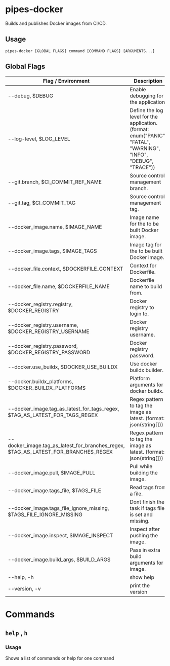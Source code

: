 <!-- clidocs -->

# pipes-docker

Builds and publishes Docker images from CI/CD.

## Usage

`pipes-docker [GLOBAL FLAGS] command [COMMAND FLAGS] [ARGUMENTS...]`

## Global Flags

| Flag / Environment                                                                 | Description                                                                                                                                                     | Type        | Required | Default                                                 |
| ---------------------------------------------------------------------------------- | --------------------------------------------------------------------------------------------------------------------------------------------------------------- | ----------- | -------- | ------------------------------------------------------- |
| --debug, $DEBUG                                                                    | Enable debugging for the application.                                                                                                                           | Bool        | false    | false                                                   |
| --log-level, $LOG_LEVEL                                                            | Define the log level for the application. (format: enum(&#34;PANIC&#34;, &#34;FATAL&#34;, &#34;WARNING&#34;, &#34;INFO&#34;, &#34;DEBUG&#34;, &#34;TRACE&#34;)) | String      | false    | &#34;info&#34;                                          |
| --git.branch, $CI_COMMIT_REF_NAME                                                  | Source control management branch.                                                                                                                               | String      | false    |                                                         |
| --git.tag, $CI_COMMIT_TAG                                                          | Source control management tag.                                                                                                                                  | String      | false    |                                                         |
| --docker_image.name, $IMAGE_NAME                                                   | Image name for the to be built Docker image.                                                                                                                    | String      | true     |                                                         |
| --docker_image.tags, $IMAGE_TAGS                                                   | Image tag for the to be built Docker image.                                                                                                                     | StringSlice | true     |                                                         |
| --docker_file.context, $DOCKERFILE_CONTEXT                                         | Context for Dockerfile.                                                                                                                                         | String      | false    | &#34;.&#34;                                             |
| --docker_file.name, $DOCKERFILE_NAME                                               | Dockerfile name to build from.                                                                                                                                  | String      | false    | &#34;Dockerfile&#34;                                    |
| --docker_registry.registry, $DOCKER_REGISTRY                                       | Docker registry to login to.                                                                                                                                    | String      | false    |                                                         |
| --docker_registry.username, $DOCKER_REGISTRY_USERNAME                              | Docker registry username.                                                                                                                                       | String      | false    |                                                         |
| --docker_registry.password, $DOCKER_REGISTRY_PASSWORD                              | Docker registry password.                                                                                                                                       | String      | false    |                                                         |
| --docker.use_buildx, $DOCKER_USE_BUILDX                                            | Use docker buildx builder.                                                                                                                                      | Bool        | false    | false                                                   |
| --docker.buildx_platforms, $DOCKER_BUILDX_PLATFORMS                                | Platform arguments for docker buildx.                                                                                                                           | String      | false    | &#34;linux/amd64&#34;                                   |
| --docker_image.tag_as_latest_for_tags_regex, $TAG_AS_LATEST_FOR_TAGS_REGEX         | Regex pattern to tag the image as latest. (format: json(string[]))                                                                                              | String      | false    | &#34;[\&#34;^v\\\\d*\\\\.\\\\d*\\\\.\\\\d*$\&#34;]&#34; |
| --docker_image.tag_as_latest_for_branches_regex, $TAG_AS_LATEST_FOR_BRANCHES_REGEX | Regex pattern to tag the image as latest. (format: json(string[]))                                                                                              | String      | false    | &#34;[]&#34;                                            |
| --docker_image.pull, $IMAGE_PULL                                                   | Pull while building the image.                                                                                                                                  | Bool        | false    | true                                                    |
| --docker_image.tags_file, $TAGS_FILE                                               | Read tags from a file.                                                                                                                                          | String      | false    |                                                         |
| --docker_image.tags_file_ignore_missing, $TAGS_FILE_IGNORE_MISSING                 | Dont finish the task if tags file is set and missing.                                                                                                           | Bool        | false    | false                                                   |
| --docker_image.inspect, $IMAGE_INSPECT                                             | Inspect after pushing the image.                                                                                                                                | Bool        | false    | true                                                    |
| --docker_image.build_args, $BUILD_ARGS                                             | Pass in extra build arguments for image.                                                                                                                        | StringSlice | false    |                                                         |
| --help, -h                                                                         | show help                                                                                                                                                       | Bool        | false    | false                                                   |
| --version, -v                                                                      | print the version                                                                                                                                               | Bool        | false    | false                                                   |

# Commands

## `help` , `h`

### Usage

Shows a list of commands or help for one command

<!-- clidocsstop -->
